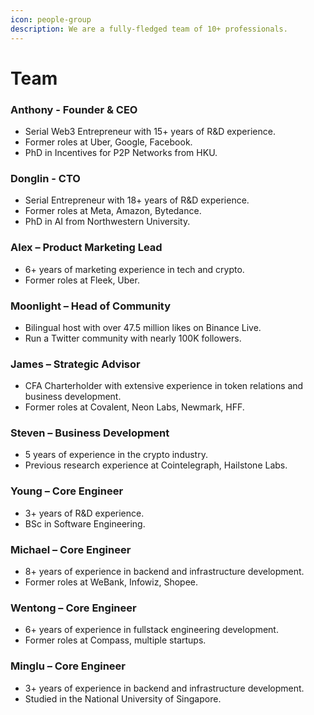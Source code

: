 ```yaml
---
icon: people-group
description: We are a fully-fledged team of 10+ professionals.
---
```


# Team

### Anthony - Founder & CEO

* Serial Web3 Entrepreneur with 15+ years of R\&D experience.
* Former roles at Uber, Google, Facebook.
* PhD in Incentives for P2P Networks from HKU.

### Donglin - CTO

* Serial Entrepreneur with 18+ years of R\&D experience.
* Former roles at Meta, Amazon, Bytedance.
* PhD in AI from Northwestern University.

### Alex – Product Marketing Lead

* 6+ years of marketing experience in tech and crypto.
* Former roles at Fleek, Uber.

### Moonlight – Head of Community

* Bilingual host with over 47.5 million likes on Binance Live.
* Run a Twitter community with nearly 100K followers.

### James – Strategic Advisor

* CFA Charterholder with extensive experience in token relations and business development.
* Former roles at Covalent, Neon Labs, Newmark, HFF.

### Steven – Business Development

* 5 years of experience in the crypto industry.
* Previous research experience at Cointelegraph, Hailstone Labs.

### Young – Core Engineer

* 3+ years of R\&D experience.
* BSc in Software Engineering.

### Michael – Core Engineer

* 8+ years of experience in backend and infrastructure development.
* Former roles at WeBank, Infowiz, Shopee.

### Wentong – Core Engineer

* 6+ years of experience in fullstack engineering development.
* Former roles at Compass, multiple startups.

### Minglu – Core Engineer

* 3+ years of experience in backend and infrastructure development.
* Studied in the National University of Singapore.


